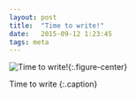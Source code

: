 ```yaml
---
layout: post
title:  "Time to write!"
date:   2015-09-12 1:23:45
tags: meta
---
```


![Time to write!]({{site.baseurl}}/assets/images/time-to-write.jpg){:.figure-center}

Time to write
{:.caption}

